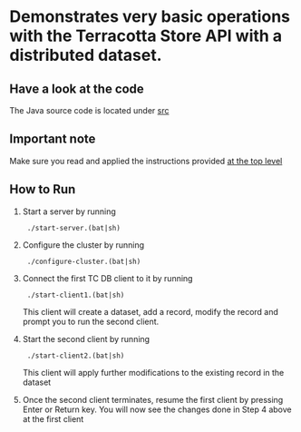 Demonstrates very basic operations with the Terracotta Store API with a distributed dataset.
===========================================================================================

Have a look at the code
-----------------------
The Java source code is located under [src](src/)

Important note
--------------
Make sure you read and applied the instructions provided [at the top level](../../../)

How to Run
----------

1. Start a server by running 

        ./start-server.(bat|sh)
        
2. Configure the cluster by running 
        
        ./configure-cluster.(bat|sh)
        
3. Connect the first TC DB client to it by running 

        ./start-client1.(bat|sh)
    
    This client will create a dataset, add a record, modify the record and prompt you to run the second client.
    
4. Start the second client by running 

        ./start-client2.(bat|sh)
    
    This client will apply further modifications to the existing record in the dataset
    
5. Once the second client terminates, resume the first client by pressing Enter or Return key.
You will now see the changes done in Step 4 above at the first client
